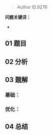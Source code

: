 > Author ID.9276 

**问题关键词：**

- 

## 01 题目



## 02 分析



## 03 题解

### 基础：



### 优化：



## 04 总结

